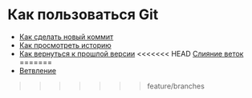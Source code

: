 # Как пользоваться Git
- [Как сделать новый коммит](./commit_help.md)
- [Как просмотреть историю](./log_help.md)
- [Как вернуться к прошлой версии](./reset_help.md)
<<<<<<< HEAD
[Слияние веток](./merge_help.md)
=======
- [Ветвление](./branch_help.md)
>>>>>>> feature/branches
